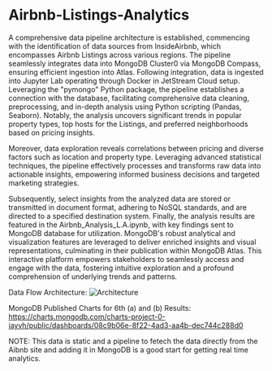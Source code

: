 # Airbnb-Listings-Analytics

A comprehensive data pipeline architecture is established, commencing with the identification of data sources from InsideAirbnb, which encompasses Airbnb Listings across various regions. The pipeline seamlessly integrates data into MongoDB Cluster0 via MongoDB Compass, ensuring efficient ingestion into Atlas. Following integration, data is ingested into Jupyter Lab operating through Docker in JetStream Cloud setup. Leveraging the "pymongo" Python package, the pipeline establishes a connection with the database, facilitating comprehensive data cleaning, preprocessing, and in-depth analysis using Python scripting (Pandas, Seaborn). Notably, the analysis uncovers significant trends in popular property types, top hosts for the Listings, and preferred neighborhoods based on pricing insights.

Moreover, data exploration reveals correlations between pricing and diverse factors such as location and property type. Leveraging advanced statistical techniques, the pipeline effectively processes and transforms raw data into actionable insights, empowering informed business decisions and targeted marketing strategies.

Subsequently, select insights from the analyzed data are stored or transmitted in document format, adhering to NoSQL standards, and are directed to a specified destination system. Finally, the analysis results are featured in the Airbnb_Analysis_L.A.ipynb, with key findings sent to MongoDB database for utilization. MongoDB's robust analytical and visualization features are leveraged to deliver enriched insights and visual representations, culminating in their publication within MongoDB Atlas. This interactive platform empowers stakeholders to seamlessly access and engage with the data, fostering intuitive exploration and a profound comprehension of underlying trends and patterns.

Data Flow Architecture:
![Architecture](https://github.com/sarutlaa/LA-s-Airbnb-Listings-/assets/141533429/2f0965bf-9f49-4824-8765-bd73a86c897a)


MongoDB Published Charts for 6th (a) and (b) Results:
https://charts.mongodb.com/charts-project-0-iayvh/public/dashboards/08c9b06e-8f22-4ad3-aa4b-dec744c288d0 

NOTE: This data is static and a pipeline to fetech the data directly from the Aibnb site and adding it in MongoDB is a good start for getting real time analytics. 

